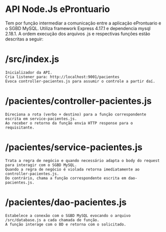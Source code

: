 # API Node.Js eProntuario

Tem por função intermediar a comunicação entre a aplicação eProntuario e o SGBD MySQL.
Utiliza framework Express 4.17.1 e dependencia mysql 2.18.1.
A ordem execução dos arquivos .js e respectivas funções estão descritas a seguir:

# /src/index.js
```
Inicializador da API. 
Cria listener para: http://localhost:9001/pacientes
Evoca controller-pacientes.js para assumir o controle a partir daí.
```

# /pacientes/controller-pacientes.js
```
Direciona a rota (verbo + destino) para a função correspondente escrita em service-pacientes.js.
Ao receber o retorno da função envia HTTP response para o requisitante.
```

# /pacientes/service-pacientes.js
```
Trata a regra de negócio e quando necessário adapta o body do request para interagir com o SGBD MySQL.
Quando a regra de negócio é violada retorna imediatamente ao controller-pacientes.js. 
Do contrário, chama a função correspondente escrita em dao-pacientes.js.
```

# /pacientes/dao-pacientes.js
```
Estabelece a conexão com o SGBD MySQL evocando o arquivo /src/database.js a cada chamada de função.
A função interage com o BD e retorna com o solicitado.
```
